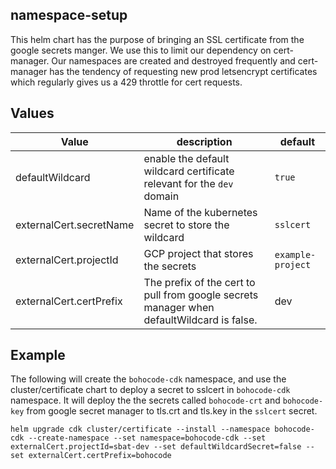 ## namespace-setup
This helm chart has the purpose of bringing an SSL certificate from the google secrets manger. We use this to limit our dependency on cert-manager. Our namespaces are created and destroyed frequently and cert-manager has the tendency of requesting new prod letsencrypt certificates which regularly gives us a 429 throttle for cert requests.

## Values

| Value    | description                          | default           |
|------------------------------|-----------------------------------------------------------------------|-------------------|
| defaultWildcard | enable the default wildcard certificate relevant for the `dev` domain | `true`            |
| externalCert.secretName      | Name of the kubernetes secret to store the wildcard                   | `sslcert`         |
| externalCert.projectId       | GCP project that stores the secrets                                   | `example-project` |
| externalCert.certPrefix      | The prefix of the cert to pull from google secrets manager when defaultWildcard is false. |dev|

## Example

The following will create the `bohocode-cdk` namespace, and use the cluster/certificate chart to deploy a secret to sslcert in `bohocode-cdk` namespace. It will deploy the the secrets called `bohocode-crt` and `bohocode-key` from google secret manager to tls.crt and tls.key in the `sslcert` secret. 

```
helm upgrade cdk cluster/certificate --install --namespace bohocode-cdk --create-namespace --set namespace=bohocode-cdk --set externalCert.projectId=sbat-dev --set defaultWildcardSecret=false --set externalCert.certPrefix=bohocode
```


